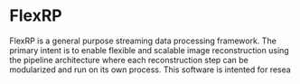 # FlexRP
FlexRP is a general purpose streaming data processing framework. The primary intent is to enable flexible and scalable image reconstruction using the pipeline architecture where each reconstruction step can be modularized and run on its own process. This software is intented for resea
<!--stackedit_data:
eyJoaXN0b3J5IjpbOTQxNjA3NDk2XX0=
-->